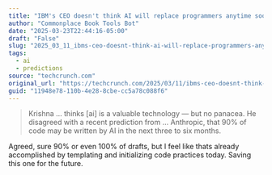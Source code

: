 ```yaml
---
title: "IBM's CEO doesn't think AI will replace programmers anytime soon | TechCrunch"
author: "Commonplace Book Tools Bot"
date: "2025-03-23T22:44:16-05:00"
draft: "False"
slug: "2025_03_11_ibms-ceo-doesnt-think-ai-will-replace-programmers-anytime-soon"
tags:
  - ai
  - predictions
source: "techcrunch.com"
original_url: "https://techcrunch.com/2025/03/11/ibms-ceo-doesnt-think-ai-will-replace-programmers-anytime-soon/"
guid: "11948e78-110b-4e28-8cbe-cc5a78c088f6"
---
```


> Krishna ... thinks [ai] is a valuable technology — but no panacea. He disagreed with a recent prediction from ... Anthropic, that 90% of code may be written by AI in the next three to six months.

Agreed, sure 90% or even 100% of drafts, but I feel like thats already accomplished by templating and initializing code practices today. Saving this one for the future.